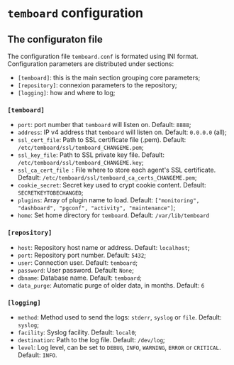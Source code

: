 # `temboard` configuration

## The configuraton file

The configuration file `temboard.conf` is formated using INI format. Configuration parameters are distributed under sections:
  - `[temboard]`: this is the main section grouping core parameters;
  - `[repository]`: connexion parameters to the repository;
  - `[logging]`: how and where to log;

### `[temboard]`
  - `port`: port number that `temboard` will listen on. Default: `8888`;
  - `address`: IP v4 address that `temboard` will listen on. Default: `0.0.0.0` (all);
  - `ssl_cert_file`: Path to SSL certificate file (.pem). Default: `/etc/temboard/ssl/temboard_CHANGEME.pem`;
  - `ssl_key_file`: Path to SSL private key file. Default: `/etc/temboard/ssl/temboard_CHANGEME.key`;
  - `ssl_ca_cert_file `: File where to store each agent's SSL certificate. Default: `/etc/temboard/ssl/temboard_ca_certs_CHANGEME.pem`;
  - `cookie_secret`: Secret key used to crypt cookie content. Default: `SECRETKEYTOBECHANGED`;
  - `plugins`: Array of plugin name to load. Default: `["monitoring", "dashboard", "pgconf", "activity", "maintenance"]`;
  - `home`: Set home directory for `temboard`. Default: `/var/lib/temboard`

### `[repository]`
  - `host`: Repository host name or address. Default: `localhost`;
  - `port`: Repository port number. Default: `5432`;
  - `user`: Connection user. Default: `temboard`;
  - `password`: User password. Default: `None`;
  - `dbname`: Database name. Default: `temboard`;
  - `data_purge`: Automatic purge of older data, in months. Default: `6`

### `[logging]`
  - `method`: Method used to send the logs: `stderr`, `syslog` or `file`. Default: `syslog`;
  - `facility`: Syslog facility. Default: `local0`;
  - `destination`: Path to the log file. Default: `/dev/log`;
  - `level`: Log level, can be set to `DEBUG`, `INFO`, `WARNING`, `ERROR` or `CRITICAL`. Default: `INFO`.
